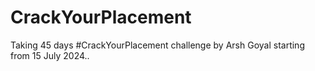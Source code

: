 # CrackYourPlacement
Taking 45 days #CrackYourPlacement challenge by Arsh Goyal starting from 15 July 2024..
